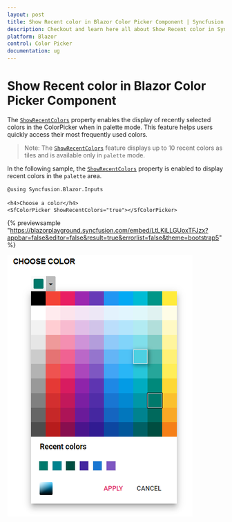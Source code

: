 ```yaml
---
layout: post
title: Show Recent color in Blazor Color Picker Component | Syncfusion
description: Checkout and learn here all about Show Recent color in Syncfusion Blazor Color Picker component and more.
platform: Blazor
control: Color Picker
documentation: ug
---
```


# Show Recent color in Blazor Color Picker Component

The [`ShowRecentColors`](https://help.syncfusion.com/cr/blazor/Syncfusion.Blazor.Inputs.SfColorPicker.html#Syncfusion_Blazor_Inputs_SfColorPicker_ShowRecentColors) property enables the display of recently selected colors in the ColorPicker when in palette mode. This feature helps users quickly access their most frequently used colors.

>Note: The [`ShowRecentColors`](https://help.syncfusion.com/cr/blazor/Syncfusion.Blazor.Inputs.SfColorPicker.html#Syncfusion_Blazor_Inputs_SfColorPicker_ShowRecentColors) feature displays up to 10 recent colors as tiles and is available only in `palette` mode.

In the following sample, the [`ShowRecentColors`](https://help.syncfusion.com/cr/blazor/Syncfusion.Blazor.Inputs.SfColorPicker.html#Syncfusion_Blazor_Inputs_SfColorPicker_ShowRecentColors) property is enabled to display recent colors in the `palette` area.

```cshtml
@using Syncfusion.Blazor.Inputs

<h4>Choose a color</h4>
<SfColorPicker ShowRecentColors="true"></SfColorPicker>
```
{% previewsample "https://blazorplayground.syncfusion.com/embed/LtLKiLLGUoxTFJzx?appbar=false&editor=false&result=true&errorlist=false&theme=bootstrap5" %}

![Rendering Show Recent color in Blazor ColorPicker](./../images/blazor-colorpicker-show-recent-color.png)